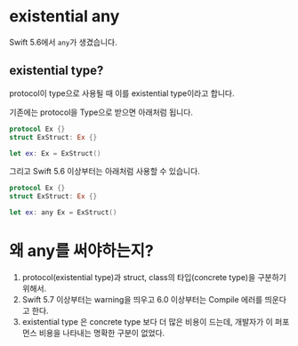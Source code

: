 # existential any
Swift 5.6에서 `any`가 생겼습니다.

## existential type?
protocol이 type으로 사용될 때 이를 existential type이라고 합니다.


기존에는 protocol을 Type으로 받으면 아래처럼 됩니다. 
```swift
protocol Ex {}
struct ExStruct: Ex {}

let ex: Ex = ExStruct()
```

그리고 Swift 5.6 이상부터는 아래처럼 사용할 수 있습니다.
```swift
protocol Ex {}
struct ExStruct: Ex {}

let ex: any Ex = ExStruct()
```

# 왜 any를 써야하는지?
1. protocol(existential type)과 struct, class의 타입(concrete type)을 구분하기 위해서.
2. Swift 5.7 이상부터는 warning을 띄우고 6.0 이상부터는 Compile 에러를 띄운다고 한다.
3. existential type 은 concrete type 보다 더 많은 비용이 드는데, 개발자가 이 퍼포먼스 비용을 나타내는 명확한 구분이 없었다.
  
